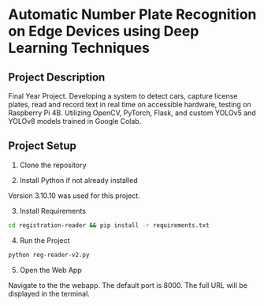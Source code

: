 # Automatic Number Plate Recognition on Edge Devices using Deep Learning Techniques

## Project Description

Final Year Project.
Developing a system to detect cars, capture license plates, read and record text in real time on accessible hardware, testing on Raspberry Pi 4B.
Utilizing OpenCV, PyTorch, Flask, and custom YOLOv5 and YOLOv8 models trained in Google Colab.

## Project Setup

1. Clone the repository

2. Install Python if not already installed

Version 3.10.10 was used for this project.

3. Install Requirements

```bash
cd registration-reader && pip install -r requirements.txt
```

4. Run the Project

```bash
python reg-reader-v2.py
```

5. Open the Web App

Navigate to the the webapp. The default port is 8000. The full URL will be displayed in the terminal.
